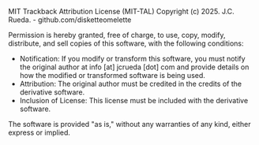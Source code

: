 MIT Trackback Attribution License (MIT-TAL)
Copyright (c) 2025. J.C. Rueda. - github.com/disketteomelette

Permission is hereby granted, free of charge, to use, copy, modify, distribute, and sell copies of this software, with the following conditions:
- Notification: If you modify or transform this software, you must notify the original author at info [at] jcrueda [dot] com and provide details on how the modified or transformed software is being used.
- Attribution: The original author must be credited in the credits of the derivative software.
- Inclusion of License: This license must be included with the derivative software.

The software is provided "as is," without any warranties of any kind, either express or implied.
